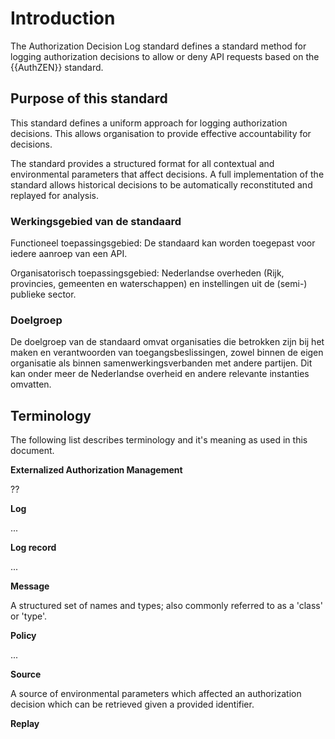 # Introduction

The Authorization Decision Log standard defines a standard method for logging authorization decisions to allow or deny API requests based on the {{AuthZEN}} standard.

## Purpose of this standard

This standard defines a uniform approach for logging authorization decisions. This allows organisation to provide effective accountability for decisions. 

The standard provides a structured format for all contextual and environmental parameters that affect decisions. A full implementation of the standard allows historical decisions to be automatically reconstituted and replayed for analysis.

### Werkingsgebied van de standaard
Functioneel toepassingsgebied: De standaard kan worden toegepast voor iedere aanroep van een API.

Organisatorisch toepassingsgebied: Nederlandse overheden (Rijk, provincies, gemeenten en waterschappen) en instellingen 
uit de (semi-) publieke sector. 

[//]: # (Internationaal focus ook mogelijk, via Michiel naar OpenID)

### Doelgroep
De doelgroep van de standaard omvat organisaties die betrokken zijn bij het maken en verantwoorden van 
toegangsbeslissingen, zowel binnen de eigen organisatie als binnen samenwerkingsverbanden met andere partijen. Dit kan 
onder meer de Nederlandse overheid en andere relevante instanties omvatten.

## Terminology 

The following list describes terminology and it's meaning as used in this document.

**Externalized Authorization Management**

??

**Log**

...

**Log record**

...

**Message**

A structured set of names and types; also commonly referred to as a 'class' or 'type'.


**Policy**

...

**Source**

A source of environmental parameters which affected an authorization decision which can be retrieved given a provided identifier.




**Replay**